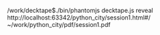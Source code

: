 /work/decktape$./bin/phantomjs decktape.js reveal http://localhost:63342/python_city/session1.html#/ ~/work/python_city/pdf/session1.pdf
